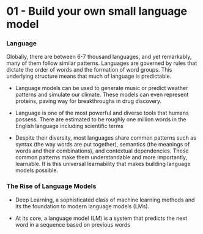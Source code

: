 # 01 - Build your own small language model 

### Language 

Globally, there are between 6-7 thousand languages, and yet remarkably, many of them follow similar patterns. Languages are governed by rules that dictate the order of words and the formation of word groups. This underlying structure means that much of language is predictable.

* Language models can be used to generate music or predict weather patterns and simulate our climate. These models can even represent proteins, paving way for breakthroughs in drug discovery.

* Language is one of the most powerful and diverse tools that humans possess. There are estimated to be roughly one million words in the English language including scientific terms

* Despite their diversity, most languages share common patterns such as syntax (the way words are put together), semantics (the meanings of words and their combinations), and contextual dependencies. These common patterns make them understandable and more importantly, learnable. It is this universal learnability that makes building language models possible.

### The Rise of Language Models

* Deep Learning, a sophisticated class of machine learning methods and its the foundation to modern language models (LMs). 

* At its core, a language model (LM) is a system that predicts the next word in a sequence based on previous words